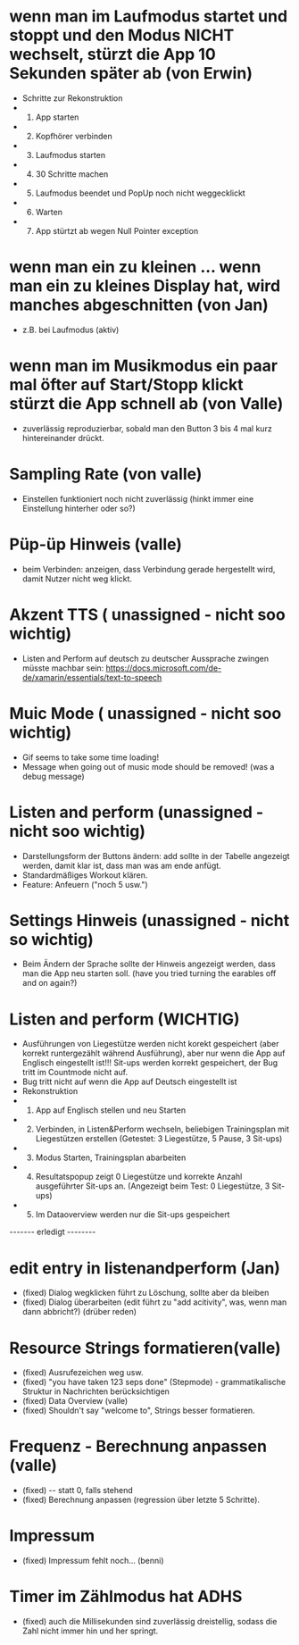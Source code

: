 ﻿# wenn man im Laufmodus startet und stoppt und den Modus NICHT wechselt, stürzt die App 10 Sekunden später ab (von Erwin)
 - Schritte zur Rekonstruktion
  - 1. App starten
  - 2. Kopfhörer verbinden
  - 3. Laufmodus starten
  - 4. 30 Schritte machen
  - 5. Laufmodus beendet und PopUp noch nicht weggecklickt
  - 6. Warten
  - 7. App stürtzt ab wegen Null Pointer exception

# wenn man ein zu kleinen ... wenn man ein zu kleines Display hat, wird manches abgeschnitten (von Jan)
  - z.B. bei Laufmodus (aktiv)
# wenn man im Musikmodus ein paar mal öfter auf Start/Stopp klickt stürzt die App schnell ab (von Valle)
  - zuverlässig reproduzierbar, sobald man den Button 3 bis 4 mal kurz hintereinander drückt.

# Sampling Rate (von valle)
  - Einstellen funktioniert noch nicht zuverlässig (hinkt immer eine Einstellung hinterher oder so?)

# Püp-üp Hinweis (valle)
  - beim Verbinden: anzeigen, dass Verbindung gerade hergestellt wird, damit Nutzer nicht weg klickt.
  
# Akzent TTS ( unassigned - nicht soo wichtig)
  - Listen and Perform auf deutsch zu deutscher Aussprache zwingen müsste machbar sein: https://docs.microsoft.com/de-de/xamarin/essentials/text-to-speech
# Muic Mode ( unassigned - nicht soo wichtig)
  - Gif seems to take some time loading!
  - Message when going out of music mode should be removed! (was a debug message)

# Listen and perform (unassigned - nicht soo wichtig)
  - Darstellungsform der Buttons ändern: add sollte in der Tabelle angezeigt werden, damit klar ist, dass man was am ende anfügt.
  - Standardmäßiges Workout klären.
  - Feature: Anfeuern ("noch 5 usw.")
  
# Settings Hinweis (unassigned - nicht so wichtig)
  - Beim Ändern der Sprache sollte der Hinweis angezeigt werden, dass man die App neu starten soll. (have you tried turning the earables off and on again?)
  
# Listen and perform (WICHTIG)
  - Ausführungen von Liegestütze werden nicht korekt gespeichert (aber korrekt runtergezählt während Ausführung), aber nur wenn die App auf Englisch
	eingestellt ist!!! Sit-ups werden korrekt gespeichert, der Bug tritt im Countmode nicht auf. 
  - Bug tritt nicht auf wenn die App auf Deutsch eingestellt ist
  - Rekonstruktion
   - 1. App auf Englisch stellen und neu Starten
   - 2. Verbinden, in Listen&Perform wechseln, beliebigen Trainingsplan mit Liegestützen erstellen (Getestet: 3 Liegestütze, 5 Pause, 3 Sit-ups)
   - 3. Modus Starten, Trainingsplan abarbeiten
   - 4. Resultatspopup zeigt 0 Liegestütze und korrekte Anzahl ausgeführter Sit-ups an. (Angezeigt beim Test: 0 Liegestütze, 3 Sit-ups)
   - 5. Im Dataoverview werden nur die Sit-ups gespeichert


 ------- erledigt --------

 # edit entry in listenandperform (Jan)
  - (fixed) Dialog wegklicken führt zu Löschung, sollte aber da bleiben
  - (fixed) Dialog überarbeiten (edit führt zu "add acitivity", was, wenn man dann abbricht?) (drüber reden)
  # Resource Strings formatieren(valle) 
  - (fixed) Ausrufezeichen weg usw.
  - (fixed) "you have taken 123 seps done" (Stepmode) - grammatikalische Struktur in Nachrichten berücksichtigen
  - (fixed) Data Overview (valle)
  - (fixed) Shouldn't say "welcome to", Strings besser formatieren.
  
# Frequenz - Berechnung anpassen (valle)
  - (fixed) -- statt 0, falls stehend
  - (fixed) Berechnung anpassen (regression über letzte 5 Schritte).

# Impressum 
  - (fixed) Impressum fehlt noch... (benni)
# Timer im Zählmodus hat ADHS
  - (fixed) auch die Millisekunden sind zuverlässig dreistellig, sodass die Zahl nicht immer hin und her springt.

